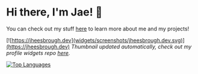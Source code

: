 # Hi there, I'm Jae! 👋
You can check out my stuff [here](https://jheesbrough.dev) to learn more about me and my projects!

[![https://jheesbrough.dev](widgets/screenshots/jheesbrough.dev.svg)](https://jheesbrough.dev)
*Thumbnail updated automatically, check out my profile widgets repo [here](https://github.com/Jheesbrough/Profile-Widgets).*


[![Top Languages](https://github-readme-stats.vercel.app/api/top-langs/?username=Jheesbrough&layout=compact&theme=radical)](https://codestats.net/users/j)


